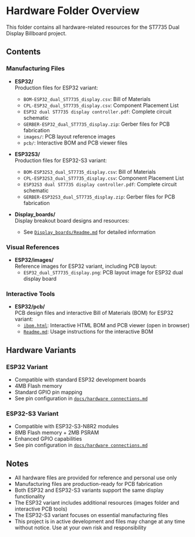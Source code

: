 # Hardware Folder Overview

This folder contains all hardware-related resources for the ST7735 Dual Display Billboard project.

## Contents

### Manufacturing Files

- **ESP32/**  
  Production files for ESP32 variant:
  - `BOM-ESP32_dual_ST7735_display.csv`: Bill of Materials
  - `CPL-ESP32_dual_ST7735_display.csv`: Component Placement List
  - `ESP32 dual ST7735 display controller.pdf`: Complete circuit schematic
  - `GERBER-ESP32_dual_ST7735_display.zip`: Gerber files for PCB fabrication
  - `images/`: PCB layout reference images
  - `pcb/`: Interactive BOM and PCB viewer files

- **ESP32S3/**  
  Production files for ESP32-S3 variant:
  - `BOM-ESP32S3_dual_ST7735_display.csv`: Bill of Materials
  - `CPL-ESP32S3_dual_ST7735_display.csv`: Component Placement List
  - `ESP32S3 dual ST7735 display controller.pdf`: Complete circuit schematic
  - `GERBER-ESP32S3_dual_ST7735_display.zip`: Gerber files for PCB fabrication

- **Display_boards/**  
  Display breakout board designs and resources:
  - See [`Display_boards/Readme.md`](Display_boards/Readme.md) for detailed information

### Visual References

- **ESP32/images/**  
  Reference images for ESP32 variant, including PCB layout:
  - `ESP32_dual_ST7735_display.png`: PCB layout image for ESP32 dual display board

### Interactive Tools

- **ESP32/pcb/**  
  PCB design files and interactive Bill of Materials (BOM) for ESP32 variant:
  - [`ibom.html`](ESP32/pcb/ibom.html): Interactive HTML BOM and PCB viewer (open in browser)
  - [`Readme.md`](ESP32/pcb/Readme.md): Usage instructions for the interactive BOM

## Hardware Variants

### ESP32 Variant

- Compatible with standard ESP32 development boards
- 4MB Flash memory
- Standard GPIO pin mapping
- See pin configuration in [`docs/hardware connections.md`](../docs/hardware%20connections.md)

### ESP32-S3 Variant

- Compatible with ESP32-S3-N8R2 modules
- 8MB Flash memory + 2MB PSRAM
- Enhanced GPIO capabilities
- See pin configuration in [`docs/hardware connections.md`](../docs/hardware%20connections.md)

## Notes

- All hardware files are provided for reference and personal use only
- Manufacturing files are production-ready for PCB fabrication
- Both ESP32 and ESP32-S3 variants support the same display functionality
- The ESP32 variant includes additional resources (images folder and interactive PCB tools)
- The ESP32-S3 variant focuses on essential manufacturing files
- This project is in active development and files may change at any time without notice. Use at your own risk and responsibility
